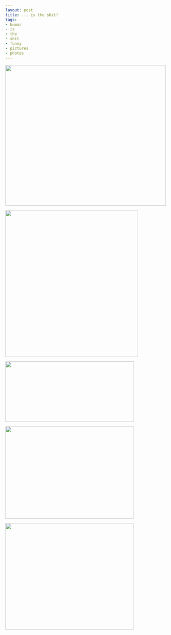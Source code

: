 ```yaml
--- 
layout: post
title: ... is the shit!
tags: 
- humor
- is
- the
- shit
- funny
- pictures
- photos
---
```

<a class="image" href="{{ site.url }}/images/2008/06/cbinsxfl.jpg"><img class="alignnone size-full wp-image-228" title="cbinsxfl" src="{{ site.url }}/images/2008/06/cbinsxfl.jpg" alt="" width="500" height="437" /></a>

<img class="alignnone size-full wp-image-229" title="dygmjspz" src="{{ site.url }}/images/2008/06/dygmjspz.jpg" alt="" width="413" height="456" />

<a class="image" href="{{ site.url }}/images/2008/06/hdfqrfty.jpg"><img class="alignnone size-thumbnail wp-image-230" title="hdfqrfty" src="{{ site.url }}/images/2008/06/hdfqrfty-400x188.jpg" alt="" width="400" height="188" /></a>

<a class="image" href="{{ site.url }}/images/2008/06/jmthpumr.jpg"><img class="alignnone size-thumbnail wp-image-231" title="jmthpumr" src="{{ site.url }}/images/2008/06/jmthpumr-400x287.jpg" alt="" width="400" height="287" /></a>

<a class="image" href="{{ site.url }}/images/2008/06/nzrgvlrk.jpg"><img class="alignnone size-thumbnail wp-image-232" title="nzrgvlrk" src="{{ site.url }}/images/2008/06/nzrgvlrk-400x331.jpg" alt="" width="400" height="331" /></a>
